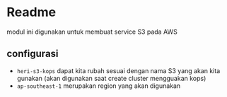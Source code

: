 # Readme
modul ini digunakan untuk membuat service S3 pada AWS

## configurasi
* `heri-s3-kops` dapat kita rubah sesuai dengan nama S3 yang akan kita gunakan (akan digunakan saat create cluster mengguakan kops)
* `ap-southeast-1` merupakan region yang akan digunakan
